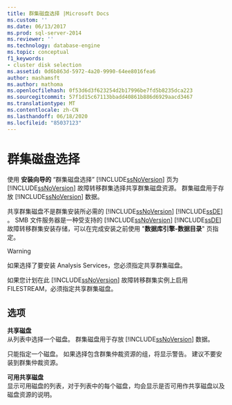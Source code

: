 ```yaml
---
title: 群集磁盘选择 |Microsoft Docs
ms.custom: ''
ms.date: 06/13/2017
ms.prod: sql-server-2014
ms.reviewer: ''
ms.technology: database-engine
ms.topic: conceptual
f1_keywords:
- cluster disk selection
ms.assetid: 0d6b863d-5972-4a20-9990-64ee8016fea6
author: mashamsft
ms.author: mathoma
ms.openlocfilehash: 0f53d6d3f623254d2b17996be7fd5b8235dca223
ms.sourcegitcommit: 57f1d15c67113bbadd40861b886d6929aacd3467
ms.translationtype: MT
ms.contentlocale: zh-CN
ms.lasthandoff: 06/18/2020
ms.locfileid: "85037123"
---
```

# <a name="cluster-disk-selection"></a>群集磁盘选择
  使用 **安装向导的** “群集磁盘选择” [!INCLUDE[ssNoVersion](../../includes/ssnoversion-md.md)] 页为 [!INCLUDE[ssNoVersion](../../includes/ssnoversion-md.md)] 故障转移群集选择共享群集磁盘资源。 群集磁盘用于存放 [!INCLUDE[ssNoVersion](../../includes/ssnoversion-md.md)] 数据。  
  
 共享群集磁盘不是群集安装所必需的 [!INCLUDE[ssNoVersion](../../includes/ssnoversion-md.md)] [!INCLUDE[ssDE](../../includes/ssde-md.md)] 。 SMB 文件服务器是一种受支持的 [!INCLUDE[ssNoVersion](../../includes/ssnoversion-md.md)] [!INCLUDE[ssDE](../../includes/ssde-md.md)] 故障转移群集安装存储，可以在完成安装之前使用 "**数据库引擎-数据目录**" 页指定。  
  
> [!WARNING]  
>  如果选择了要安装 Analysis Services，您必须指定共享群集磁盘。  
>   
>  如果您计划在此 [!INCLUDE[ssNoVersion](../../includes/ssnoversion-md.md)] 故障转移群集实例上启用 FILESTREAM，必须指定共享群集磁盘。  
  
## <a name="options"></a>选项  
 **共享磁盘**  
 从列表中选择一个磁盘。 群集磁盘用于存放 [!INCLUDE[ssNoVersion](../../includes/ssnoversion-md.md)] 数据。  
  
 只能指定一个磁盘。 如果选择包含群集仲裁资源的组，将显示警告。 建议不要安装到群集仲裁资源。  
  
 **可用共享磁盘**  
 显示可用磁盘的列表，对于列表中的每个磁盘，均会显示是否可用作共享磁盘以及磁盘资源的说明。  
  
  
